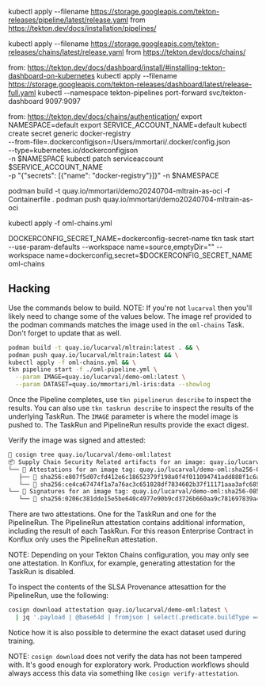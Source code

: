 kubectl apply --filename https://storage.googleapis.com/tekton-releases/pipeline/latest/release.yaml
from https://tekton.dev/docs/installation/pipelines/

kubectl apply --filename https://storage.googleapis.com/tekton-releases/chains/latest/release.yaml
from https://tekton.dev/docs/chains/

from: https://tekton.dev/docs/dashboard/install/#installing-tekton-dashboard-on-kubernetes
kubectl apply --filename https://storage.googleapis.com/tekton-releases/dashboard/latest/release-full.yaml
kubectl --namespace tekton-pipelines port-forward svc/tekton-dashboard 9097:9097

from: https://tekton.dev/docs/chains/authentication/
export NAMESPACE=default
export SERVICE_ACCOUNT_NAME=default
kubectl create secret generic docker-registry \
    --from-file=.dockerconfigjson=/Users/mmortari/.docker/config.json \
    --type=kubernetes.io/dockerconfigjson \
    -n $NAMESPACE
kubectl patch serviceaccount $SERVICE_ACCOUNT_NAME \
  -p "{\"secrets\": [{\"name\": \"docker-registry\"}]}" -n $NAMESPACE

podman build -t quay.io/mmortari/demo20240704-mltrain-as-oci -f Containerfile .
podman push quay.io/mmortari/demo20240704-mltrain-as-oci

kubectl apply -f oml-chains.yml

DOCKERCONFIG_SECRET_NAME=dockerconfig-secret-name
tkn task start --use-param-defaults --workspace name=source,emptyDir="" --workspace name=dockerconfig,secret=$DOCKERCONFIG_SECRET_NAME oml-chains

## Hacking

Use the commands below to build. NOTE: If you're not `lucarval` then you'll likely need to change
some of the values below. The image ref provided to the podman commands matches the image used in
the `oml-chains` Task. Don't forget to update that as well.

```bash
podman build -t quay.io/lucarval/mltrain:latest . && \
podman push quay.io/lucarval/mltrain:latest && \
kubectl apply -f oml-chains.yml && \
tkn pipeline start -f ./oml-pipeline.yml \
  --param IMAGE=quay.io/lucarval/demo-oml:latest \
  --param DATASET=quay.io/mmortari/ml-iris:data --showlog
```

Once the Pipeline completes, use `tkn pipelinerun describe` to inspect the results. You can also use
`tkn taskrun describe` to inspect the results of the underlying TaskRun. The `IMAGE` parameter is
where the model image is pushed to. The TaskRun and PipelineRun results provide the exact digest.

Verify the image was signed and attested:

```bash
🐚 cosign tree quay.io/lucarval/demo-oml:latest
📦 Supply Chain Security Related artifacts for an image: quay.io/lucarval/demo-oml:latest
└── 💾 Attestations for an image tag: quay.io/lucarval/demo-oml:sha256-085f8f536cdbc1befdb80e99378dee6cc1cdb651c4db10e07b7bc9e887bc4773.att
   ├── 🍒 sha256:e807f5d07cfd412e6c18652379f198a0f4f011094741add888f1c6a0705a6178
   └── 🍒 sha256:ce4ca67474f1a7a76ac3c651028df7834602b37f11171aaa3afc685d185e56c4
└── 🔐 Signatures for an image tag: quay.io/lucarval/demo-oml:sha256-085f8f536cdbc1befdb80e99378dee6cc1cdb651c4db10e07b7bc9e887bc4773.sig
   └── 🍒 sha256:0206c381dde15e5be640c4977e90b9cd3726b660aa9c781697839a4f034777a8
```

There are two attestations. One for the TaskRun and one for the PipelineRun. The PipelineRun
attestation contains additional information, including the result of each TaskRun. For this reason
Enterprise Contract in Konflux only uses the PipelineRun attestation.

NOTE: Depending on your Tekton Chains configuration, you may only see one attestation. In Konflux,
for example, generating attestation for the TaskRun is disabled.

To inspect the contents of the SLSA Provenance attesattion for the PipelineRun, use the following:

```bash
cosign download attestation quay.io/lucarval/demo-oml:latest \
  | jq '.payload | @base64d | fromjson | select(.predicate.buildType == "tekton.dev/v1beta1/PipelineRun")'
```

Notice how it is also possible to determine the exact dataset used during training.

NOTE: `cosign download` does not verify the data has not been tampered with. It's good enough for
exploratory work. Production workflows should always access this data via something like
`cosign verify-attestation`.
